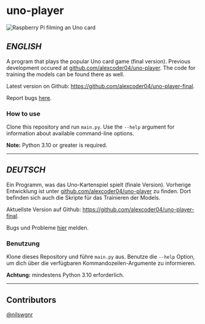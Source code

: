 
# uno-player

![Raspberry Pi filming an Uno card](./assets/raspberrypi-setup.jpg)

## *ENGLISH*

A program that plays the popular Uno card game (final version). Previous development occured at [github.com/alexcoder04/uno-player](https://github.com/alexcoder04/uno-player). The code for training the models can be found there as well.

Latest version on Github: https://github.com/alexcoder04/uno-player-final.

Report bugs [here](https://github.com/alexcoder04/uno-player-final/issues).

### How to use

Clone this repository and run `main.py`. Use the `--help` argument for information about available command-line options.

**Note:** Python 3.10 or greater is required.

---

## *DEUTSCH*

Ein Programm, was das Uno-Kartenspiel spielt (finale Version). Vorherige Entwicklung ist unter [github.com/alexcoder04/uno-player](https://github.com/alexcoder04/uno-player) zu finden. Dort befinden sich auch die Skripte für das Trainieren der Models.

Aktuellste Version auf Github: https://github.com/alexcoder04/uno-player-final.

Bugs und Probleme [hier](https://github.com/alexcoder04/uno-player-final/issues) melden.

### Benutzung

Klone dieses Repository und führe `main.py` aus. Benutze die `--help` Option, um dich über die verfügbaren Kommandozeilen-Argumente zu informieren.

**Achtung:** mindestens Python 3.10 erforderlich.

---

## Contributors

[@nilswgnr](https://github.com/nilswgnr)
